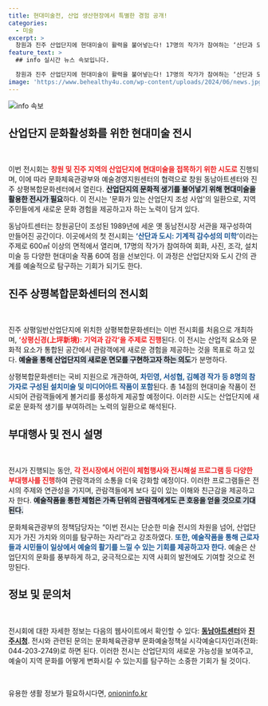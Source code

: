 ```yaml
---
title: 현대미술전, 산업 생산현장에서 특별한 경험 공개!
categories:
  - 미술
excerpt: >
  창원과 진주 산업단지에 현대미술이 활력을 불어넣는다! 17명의 작가가 참여하는 ‘산단과 도시’ 전시와 ‘상평신경’ 전시가 새로운 경험을 선사하며, 예술을 통한 문화적 혁신이 기대된다.
feature_text: >
  ## info 실시간 뉴스 속보입니다.

  창원과 진주 산업단지에 현대미술이 활력을 불어넣는다! 17명의 작가가 참여하는 ‘산단과 도시’ 전시와 ‘상평신경’ 전시가 새로운 경험을 선사하며, 예술을 통한 문화적 혁신이 기대된다.
image: 'https://www.behealthy4u.com/wp-content/uploads/2024/06/news.jpg'
---
```


<p><img src="https://www.behealthy4u.com/wp-content/uploads/2024/06/news.jpg" alt="info 속보" /></p>

<h2 data-ke-size="size26">산업단지 문화활성화를 위한 현대미술 전시</h2>

<p data-ke-size="size16">&nbsp;</p>

<p>이번 전시회는 <b><span style="color: #ee2323;">창원 및 진주 지역의 산업단지에 현대미술을 접목하기 위한 시도로</span></b> 진행되며, 이에 따라 문화체육관광부와 예술경영지원센터의 협력으로 창원 동남아트센터와 진주 상평복합문화센터에서 열린다. <b><span style="background-color: #21538527;">산업단지의 문화적 생기를 불어넣기 위해 현대미술을 활용한 전시가 필요</span></b>하다. 이 전시는 '문화가 있는 산업단지 조성 사업'의 일환으로, 지역 주민들에게 새로운 문화 경험을 제공하고자 하는 노력이 담겨 있다.</p>

<p>동남아트센터는 창원공단이 조성된 1989년에 세운 옛 동남전시장 서관을 재구성하여 만들어진 공간이다. 이곳에서의 첫 전시회는 <b><span style="color: #1a5490;">‘산단과 도시: 기계적 감수성의 미학’</span></b>이라는 주제로 600㎡ 이상의 면적에서 열리며, 17명의 작가가 참여하여 회화, 사진, 조각, 설치 미술 등 다양한 현대미술 작품 60여 점을 선보인다. 이 과정은 산업단지와 도시 간의 관계를 예술적으로 탐구하는 기회가 되기도 한다.</p>

<h2 data-ke-size="size26">진주 상평복합문화센터의 전시회</h2>

<p data-ke-size="size16">&nbsp;</p>

<p>진주 상평일반산업단지에 위치한 상평복합문화센터는 이번 전시회를 처음으로 개최하며, <b><span style="color: #ee2323;">‘상평신경(上坪新境): 기억과 감각’을 주제로 진행</span></b>된다. 이 전시는 산업적 요소와 문화적 요소가 통합된 공간에서 관람객에게 새로운 경험을 제공하는 것을 목표로 하고 있다. <b><span style="background-color: #21538527;">예술을 통해 산업단지의 새로운 면모를 구현하고자 하는 의도</span></b>가 분명하다.</p>

<p>상평복합문화센터는 국비 지원으로 개관하여, <b><span style="color: #1a5490;">차민영, 서성협, 김혜경 작가 등 8명의 참가자로 구성된 설치미술 및 미디어아트 작품이 포함</span></b>된다. 총 14점의 현대미술 작품이 전시되어 관람객들에게 볼거리를 풍성하게 제공할 예정이다. 이러한 시도는 산업단지에 새로운 문화적 생기를 부여하려는 노력의 일환으로 해석된다.</p>

<h2 data-ke-size="size26">부대행사 및 전시 설명</h2>

<p data-ke-size="size16">&nbsp;</p>

<p>전시가 진행되는 동안, <b><span style="color: #ee2323;">각 전시장에서 어린이 체험행사와 전시해설 프로그램 등 다양한 부대행사를 진행</span></b>하여 관람객과의 소통을 더욱 강화할 예정이다. 이러한 프로그램들은 전시의 주제와 연관성을 가지며, 관람객들에게 보다 깊이 있는 이해와 친근감을 제공하고자 한다. <b><span style="background-color: #21538527;">예술작품을 통한 체험은 가족 단위의 관람객에게도 큰 호응을 얻을 것으로 기대된다.</span></b></p>

<p>문화체육관광부의 정책담당자는 “이번 전시는 단순한 미술 전시의 차원을 넘어, 산업단지가 가진 가치와 의미를 탐구하는 자리”라고 강조하였다. <b><span style="color: #1a5490;">또한, 예술작품을 통해 근로자들과 시민들이 일상에서 예술의 활기를 느낄 수 있는 기회를 제공하고자 한다.</span></b> 예술은 산업단지의 문화를 풍부하게 하고, 궁극적으로는 지역 사회의 발전에도 기여할 것으로 전망된다.</p>

<h2 data-ke-size="size26">정보 및 문의처</h2>

<p data-ke-size="size16">&nbsp;</p>

<p>전시회에 대한 자세한 정보는 다음의 웹사이트에서 확인할 수 있다: <b><a href="https://www.chart.or.kr" target="_blank">동남아트센터</a></b>와 <b><a href="https://www.jinju.go.kr" target="_blank">진주시청</a></b>. 전시와 관련된 문의는 문화체육관광부 문화예술정책실 시각예술디자인과(전화: 044-203-2749)로 하면 된다. 이러한 전시는 산업단지의 새로운 가능성을 보여주고, 예술이 지역 문화를 어떻게 변화시킬 수 있는지를 탐구하는 소중한 기회가 될 것이다.</p>

<p data-ke-size="size16">&nbsp;</p>
유용한 생활 정보가 필요하시다면, <a href="https://onioninfo.kr" rel="dofollow">onioninfo.kr</a>


